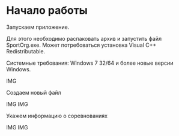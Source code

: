 # Начало работы

Запускаем приложение.

Для этого необходимо распаковать архив и запустить файл SportOrg.exe. Может потребоваться установка Visual C++ Redistributable.

Системные требования: Windows 7 32/64 и более новые версии Windows.

IMG

Создаем новый файл

IMG
IMG

Укажем информацию о соревнованиях

IMG
IMG

